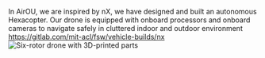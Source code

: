 In AirOU, we are inspired by nX, we have designed and built an autonomous Hexacopter. Our drone is equipped with onboard processors and onboard cameras to navigate safely in  cluttered indoor and outdoor environment
https://gitlab.com/mit-acl/fsw/vehicle-builds/nx
![Six-rotor drone with 3D-printed parts](/assets/images/drone.jpeg)
